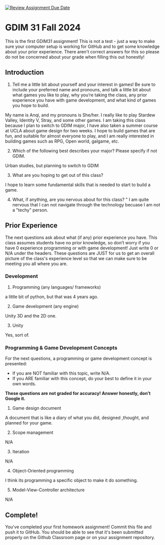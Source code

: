 [![Review Assignment Due Date](https://classroom.github.com/assets/deadline-readme-button-22041afd0340ce965d47ae6ef1cefeee28c7c493a6346c4f15d667ab976d596c.svg)](https://classroom.github.com/a/POQdLnh2)
# GDIM 31 Fall 2024

This is the first GDIM31 assignment! This is not a test - just a way to make sure your computer setup is working for GitHub and to get some knowledge about your prior experience. There aren't correct answers for this so please do not be concerned about your grade when filling this out honestly!

## Introduction

1. Tell me a little bit about yourself and your interest in games! Be sure to include your preferred name and pronouns, and talk a little bit about what games you like to play, why you’re taking the class, any prior experience you have with game development, and what kind of games you hope to build.

My name is Anqi, and my pronouns is She/her. I really like to play Stardew Valley, Identity V, Stray, and some other games. I am taking this class because I plan to switch to GDIM major, I have also taken a summer course at UCLA about game design for two weeks. I hope to build games that are fun, and suitable for almost everyone to play, and I am really interested in building games such as RPG, Open world, galgame, etc. 

2. Which of the following best describes your major? Please specify if not GDIM.  

Urban studies, but planning to switch to GDIM

3. What are you hoping to get out of this class?

I hope to learn some fundamental skills that is needed to start to build a game.

4. What, if anything, are you nervous about for this class?
"
I am quite nervous that I can not navigate through the technology becuase I am not a "techy" person.

## Prior Experience


The next questions ask about what (if any) prior experience you have. This class assumes students have no prior knowledge, so don’t worry if you have 0 experience programming or with game development! Just write 0 or N/A under the headers. These questions are JUST for us to get an overall picture of the class's experience level so that we can make sure to be meeting you all where you are.

### Development

1. Programming (any languages/ frameworks)

a little bit of python, but that was 4 years ago. 

2. Game development (any engine)

Unity 3D and the 2D one. 

3. Unity

Yes, sort of. 

### Programming & Game Development Concepts

For the next questions, a programming or game development concept is presented:

 - If you are NOT familiar with this topic, write N/A.
 - If you ARE familiar with this concept, do your best to define it in your own words.

**These questions are not graded for accuracy! Answer honestly, don’t Google it.**

1. Game design document

A document that is like a diary of what you did, designed ,thought, and planned for your game. 

2. Scope management

N/A

3. Iteration

N/A

4. Object-Oriented programming

I think its programming a specific object to make it do something. 

5. Model-View-Controller architecture

N/A

## Complete!

You've completed your first homework assignment! Commit this file and push it to GitHub. You should be able to see that it's been submitted properly on the Github Classroom page or on your assignment repository.
